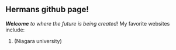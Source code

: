 ## Hermans github page!</b>

_***Welcome*** to where the future is being created!_
My favorite websites include:
1. (Niagara university) 